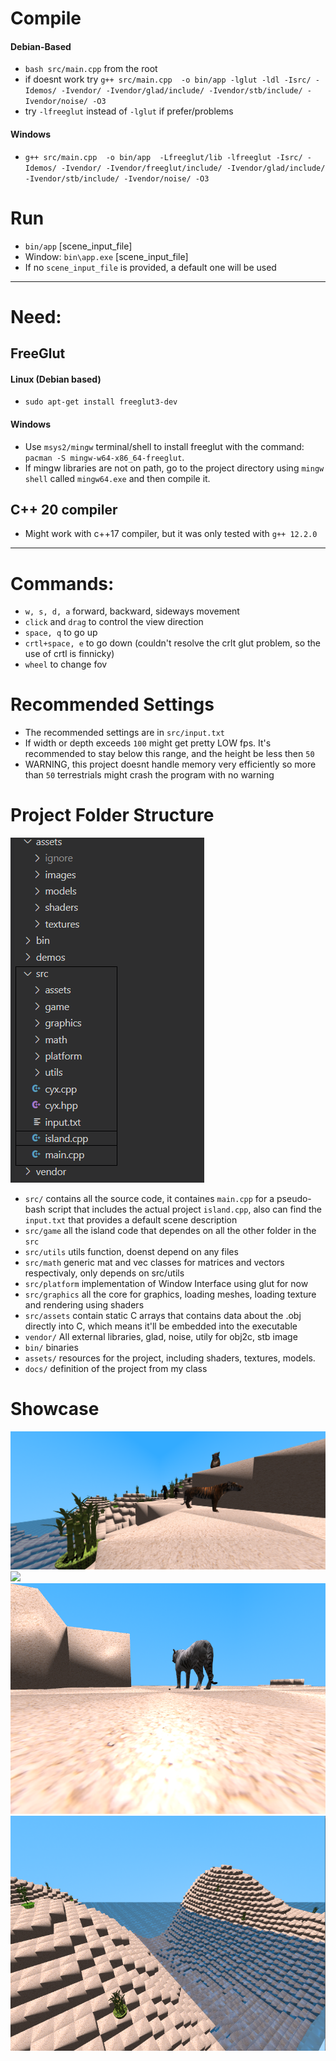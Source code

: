 # Compile
#### Debian-Based
- ``bash src/main.cpp`` from the root
-  if doesnt work try ``g++ src/main.cpp  -o bin/app -lglut -ldl -Isrc/ -Idemos/ -Ivendor/ -Ivendor/glad/include/ -Ivendor/stb/include/ -Ivendor/noise/ -O3``
- try ``-lfreeglut`` instead of ``-lglut`` if prefer/problems

#### Windows 
- ``g++ src/main.cpp  -o bin/app  -Lfreeglut/lib -lfreeglut -Isrc/ -Idemos/ -Ivendor/ -Ivendor/freeglut/include/ -Ivendor/glad/include/ -Ivendor/stb/include/ -Ivendor/noise/ -O3``

# Run
- ``bin/app`` [scene_input_file] 
- Window:  ``bin\app.exe`` [scene_input_file]
- If no ``scene_input_file`` is provided, a default one will be used

-------
# Need: 
## FreeGlut

#### Linux (Debian based)
- ``sudo apt-get install freeglut3-dev``

#### Windows
- Use ``msys2/mingw`` terminal/shell to install freeglut with the command: ``pacman -S mingw-w64-x86_64-freeglut``.
- If mingw libraries are not on path, go to the project directory using ``mingw shell`` called ``mingw64.exe`` and then compile it.
## C++ 20 compiler
- Might work with c++17 compiler, but it was only tested with ``g++ 12.2.0``

-----

# Commands:
- ``w, s, d, a``  forward, backward, sideways movement
- ``click`` and ``drag`` to control the view direction
- ``space, q`` to go up 
-  ``crtl+space, e`` to go down (couldn't resolve the crlt glut problem, so the use of crtl is finnicky) 
- ``wheel`` to change fov

# Recommended Settings
- The recommended settings are in ``src/input.txt``
- If width or depth exceeds ``100`` might get pretty LOW fps. It's recommended to stay below this
range, and the height be less then ``50``
- WARNING, this project doesnt handle memory very efficiently so more than ``50`` terrestrials might crash the program with no warning

# Project Folder Structure

![](assets/images/folder_structure.png)

- ``src/`` contains all the source code, it containes ``main.cpp`` for a pseudo-bash script that includes the actual project ``island.cpp``, also can find the ``input.txt`` that provides a default scene description
- ``src/game`` all the island code that dependes on all the other folder in the ``src``
- ``src/utils`` utils function, doenst depend on any files 
- ``src/math`` generic mat and vec classes for matrices and vectors respectivaly, only depends on src/utils
- ``src/platform`` implementation of Window Interface using glut for now
- ``src/graphics`` all the core for graphics, loading meshes, loading texture and rendering using shaders
- ``src/assets`` contain static C arrays that contains data about the .obj directly into C, which means it'll be embedded into the executable
- ``vendor/`` All external libraries, glad, noise, utily for obj2c, stb image
- ``bin/`` binaries
- ``assets/`` resources for the project, including shaders, textures, models.
- ``docs/`` definition of the project from my class


# Showcase
![](assets/images/sc4.png)
![](assets/images/sc3.png)
![](assets/images/sc2.png)
![](assets/images/sc1.png)
